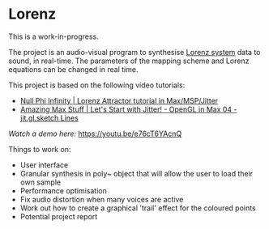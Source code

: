 # Lorenz

This is a work-in-progress.

The project is an audio-visual program to synthesise [Lorenz system](https://en.wikipedia.org/wiki/Lorenz_system) data to sound, in real-time. The parameters of the mapping scheme and Lorenz equations can be changed in real time.

This project is based on the following video tutorials:
- [Null Phi Infinity | Lorenz Attractor tutorial in Max/MSP/Jitter](https://www.youtube.com/watch?v=mEhHgMn3olg)
- [Amazing Max Stuff | Let's Start with Jitter! - OpenGL in Max 04 - jit.gl.sketch Lines](https://www.youtube.com/watch?v=4s5qpCQcZNk)

_Watch a demo here:_ https://youtu.be/e76cT6YAcnQ

Things to work on:
- User interface
- Granular synthesis in poly~ object that will allow the user to load their own sample
- Performance optimisation
- Fix audio distortion when many voices are active
- Work out how to create a graphical 'trail' effect for the coloured points
- Potential project report
